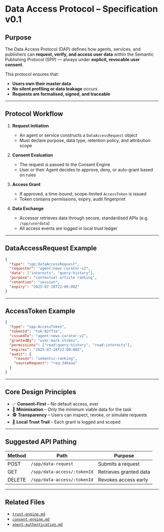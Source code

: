 # Data Access Protocol – Specification v0.1

## Purpose

The Data Access Protocol (DAP) defines how agents, services, and publishers can **request, verify, and access user data** within the Semantic Publishing Protocol (SPP) — always under **explicit, revocable user consent**.

This protocol ensures that:
- **Users own their master data**
- **No silent profiling or data leakage** occurs
- **Requests are formalised, signed, and traceable**

---

## Protocol Workflow

1. **Request Initiation**
   - An agent or service constructs a `DataAccessRequest` object
   - Must declare purpose, data type, retention policy, and attribution scope

2. **Consent Evaluation**
   - The request is passed to the Consent Engine
   - User or their Agent decides to approve, deny, or auto-grant based on rules

3. **Access Grant**
   - If approved, a time-bound, scope-limited `AccessToken` is issued
   - Token contains permissions, expiry, audit fingerprint

4. **Data Exchange**
   - Accessor retrieves data through secure, standardised APIs (e.g. `/spp/userdata`)
   - All access events are logged in local trust ledger

---

## DataAccessRequest Example

```json
{
  "type": "spp:DataAccessRequest",
  "requester": "agent:news-curator-v2",
  "data": ["interests", "query-history"],
  "purpose": "contextual article ranking",
  "retention": "session",
  "expiry": "2025-07-28T22:00:00Z"
}
```

---

## AccessToken Example

```json
{
  "type": "spp:AccessToken",
  "tokenId": "tok:82ff1e",
  "issuedTo": "agent:news-curator-v2",
  "grantedBy": "user:mark.stokes",
  "permissions": ["read:query-history", "read:interests"],
  "expires": "2025-07-28T22:00:00Z",
  "audit": {
    "reason": "semantic-ranking",
    "sourceRequest": "req:34beaa"
  }
}
```

---

## Core Design Principles

- ✅ **Consent-First** – No default access, ever
- 🔐 **Minimisation** – Only the minimum viable data for the task
- 🕵️ **Transparency** – Users can inspect, revoke, or simulate requests
- 🧠 **Local Trust Trail** – Each grant is logged and scoped

---

## Suggested API Pathing

| Method | Path | Purpose |
|--------|------|---------|
| POST   | `/spp/data-request` | Submits a request |
| GET    | `/spp/data-access/:tokenId` | Retrieves granted data |
| DELETE | `/spp/data-access/:tokenId` | Revokes access early |

---

## Related Files

- [`trust-engine.md`](../consent-engine/trust-engine.md)
- [`consent-engine.md`](../consent-engine/consent-engine.md)
- [`agent-authentication.md`](../identity/agent-authentication.md)